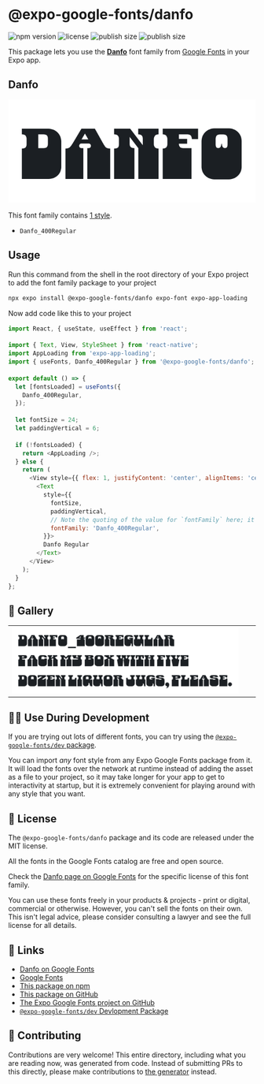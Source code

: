 # @expo-google-fonts/danfo

![npm version](https://flat.badgen.net/npm/v/@expo-google-fonts/danfo)
![license](https://flat.badgen.net/github/license/expo/google-fonts)
![publish size](https://flat.badgen.net/packagephobia/install/@expo-google-fonts/danfo)
![publish size](https://flat.badgen.net/packagephobia/publish/@expo-google-fonts/danfo)

This package lets you use the [**Danfo**](https://fonts.google.com/specimen/Danfo) font family from [Google Fonts](https://fonts.google.com/) in your Expo app.

## Danfo

![Danfo](./font-family.png)

This font family contains [1 style](#-gallery).

- `Danfo_400Regular`

## Usage

Run this command from the shell in the root directory of your Expo project to add the font family package to your project
```sh
npx expo install @expo-google-fonts/danfo expo-font expo-app-loading
```

Now add code like this to your project
```js
import React, { useState, useEffect } from 'react';

import { Text, View, StyleSheet } from 'react-native';
import AppLoading from 'expo-app-loading';
import { useFonts, Danfo_400Regular } from '@expo-google-fonts/danfo';

export default () => {
  let [fontsLoaded] = useFonts({
    Danfo_400Regular,
  });

  let fontSize = 24;
  let paddingVertical = 6;

  if (!fontsLoaded) {
    return <AppLoading />;
  } else {
    return (
      <View style={{ flex: 1, justifyContent: 'center', alignItems: 'center' }}>
        <Text
          style={{
            fontSize,
            paddingVertical,
            // Note the quoting of the value for `fontFamily` here; it expects a string!
            fontFamily: 'Danfo_400Regular',
          }}>
          Danfo Regular
        </Text>
      </View>
    );
  }
};

```

## 🔡 Gallery


||||
|-|-|-|
|![Danfo_400Regular](./Danfo_400Regular.ttf.png)||||


## 👩‍💻 Use During Development

If you are trying out lots of different fonts, you can try using the [`@expo-google-fonts/dev` package](https://github.com/expo/google-fonts/tree/master/font-packages/dev#readme).

You can import *any* font style from any Expo Google Fonts package from it. It will load the fonts
over the network at runtime instead of adding the asset as a file to your project, so it may take longer
for your app to get to interactivity at startup, but it is extremely convenient
for playing around with any style that you want.

## 📖 License

The `@expo-google-fonts/danfo` package and its code are released under the MIT license.

All the fonts in the Google Fonts catalog are free and open source.

Check the [Danfo page on Google Fonts](https://fonts.google.com/specimen/Danfo) for the specific license of this font family.

You can use these fonts freely in your products & projects - print or digital, commercial or otherwise. However, you can't sell the fonts on their own. This isn't legal advice, please consider consulting a lawyer and see the full license for all details.

## 🔗 Links

- [Danfo on Google Fonts](https://fonts.google.com/specimen/Danfo)
- [Google Fonts](https://fonts.google.com/)
- [This package on npm](https://www.npmjs.com/package/@expo-google-fonts/danfo)
- [This package on GitHub](https://github.com/expo/google-fonts/tree/master/font-packages/danfo)
- [The Expo Google Fonts project on GitHub](https://github.com/expo/google-fonts)
- [`@expo-google-fonts/dev` Devlopment Package](https://github.com/expo/google-fonts/tree/master/font-packages/dev)

## 🤝 Contributing

Contributions are very welcome! This entire directory, including what you are reading now, was generated from code. Instead of submitting PRs to this directly, please make contributions to [the generator](https://github.com/expo/google-fonts/tree/master/packages/generator) instead.
